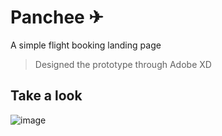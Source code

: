 # Panchee ✈
A simple flight booking landing page

> Designed the prototype through Adobe XD

## Take a look
![image](https://user-images.githubusercontent.com/68998355/106393375-bdbbde80-641c-11eb-94f2-37aeabd09f16.png)


